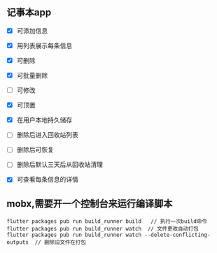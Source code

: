 ## 记事本app

- [x] 可添加信息
- [x] 用列表展示每条信息
- [x] 可删除
- [x] 可批量删除
- [ ] 可修改
- [x] 可顶置
- [x] 在用户本地持久储存
- [ ] 删除后进入回收站列表
- [ ] 删除后可恢复
- [ ] 删除后默认三天后从回收站清理 
- [x] 可查看每条信息的详情


## mobx,需要开一个控制台来运行编译脚本
```
flutter packages pub run build_runner build   // 执行一次build命令
flutter packages pub run build_runner watch  // 文件更改自动打包
flutter packages pub run build_runner watch --delete-conflicting-outputs  // 删除旧文件在打包
```